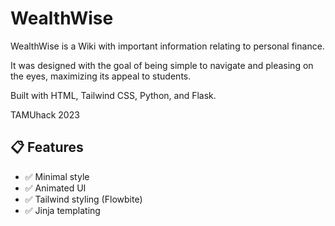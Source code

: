 # WealthWise

WealthWise is a Wiki with important information relating to personal finance.

It was designed with the goal of being simple to navigate and pleasing on the eyes, maximizing its appeal to students.

Built with HTML, Tailwind CSS, Python, and Flask.

TAMUhack 2023

## 📋 Features
- ✅ Minimal style
- ✅ Animated UI
- ✅ Tailwind styling (Flowbite)
- ✅ Jinja templating
